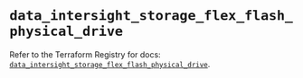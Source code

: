 # `data_intersight_storage_flex_flash_physical_drive`

Refer to the Terraform Registry for docs: [`data_intersight_storage_flex_flash_physical_drive`](https://registry.terraform.io/providers/ciscodevnet/intersight/1.0.71/docs/data-sources/storage_flex_flash_physical_drive).

